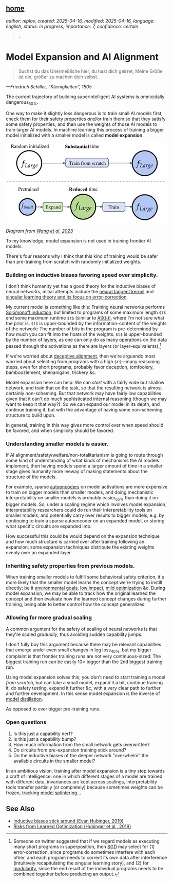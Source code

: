 [home](./index.md)
------------------

*author: niplav, created: 2025-04-16, modified: 2025-04-16, language: english, status: in progress, importance: 7, confidence: certain*

> __.__

Model Expansion and AI Alignment
=================================

<!--TODO: incorporate feedback from https://claude.ai/chat/115d646d-3825-4afe-8786-4c4f6974f5a1-->

> Suchst du das Unermeßliche hier, du hast dich geirret,
Meine Größe ist die, größer zu machen dich selbst.

*—Friedrich Schiller, “Kleinigkeiten”, 1805*

The current trajectory of building superintelligent AI systems is
omnicidally dangerous<sub>60%</sub>.

One way to make it slightly less dangerous is to train small AI models
first, check them for their safety properties *and/or* train them so that
they satisfy some safety properties, and then use the weights of those
AI models to train larger AI models. In machine learning this process
of training a bigger model initialized with a smaller model is called
**model expansion**.

![](./img/expansion/diagram.png)

*Diagram from [Wang et al. 2023](https://arxiv.org/abs/2310.07999)*

To my knowledge, model expansion is not used in training frontier
AI models.

There's four reasons why I think that this kind of training would be
safer than pre-training from scratch with randomly initialized weights.

### Building on inductive biases favoring speed over simplicity.

I don't think humanity yet has a good theory for the inductive biases
of neural networks, initial attempts include the [neural tangent
kernel](https://en.wikipedia.org/wiki/Neural_tangent_kernel)
and [singular learning theory and its focus on
error-correction](https://www.lesswrong.com/posts/nWRj6Ey8e5siAEXbK/simple-versus-short-higher-order-degeneracy-and-error-1).

My current model is something like this:
Training neural networks performs [Solomonoff
induction](https://en.wikipedia.org/wiki/Solomonoff_induction),
but limited to programs of some maximum length
`$l$` and some maximum runtime `$t$` (similar to
[AIXI-tl](https://en.wikipedia.org/wiki/AIXI#Computational_aspects),
where I'm not sure what the prior is. `$l$` is upper-bounded by the
information-content of the weights of the network: The number of bits in
the program is pre-determined by how much you can fit into the floats of
the weights. `$t$` is upper-bounded by the number of layers, as one can
only do as many operations on the data passed through the activations
as there are layers (or layer-equivalents).[^error]

[^error]: Someone<!--TODO: who again? janbam? bootstrap_yang?--> on twitter suggested that if we regard models as executing many short programs in superposition<!--TODO: toy models of superposition when read-->, then [SGD](https://en.wikipedia.org/wiki/Stochastic_Gradient_Descent) may select for (1) error-correction, since programs do sometimes interfere with each other, and each program needs to correct its own data after interference (intuitively recapitulating the singular learning story), and (2) for [modularity](https://www.lesswrong.com/posts/JBFHzfPkXHB2XfDGj), since the end result of the individual programs needs to be combined together before producing an output.

If we're worried about [deceptive
alignment](https://www.lesswrong.com/s/r9tYkB2a8Fp4DN8yB/p/zthDPAjh9w6Ytbeks),
then we're arguendo most worried about selecting from programs with a
high `$t$`—many reasoning steps, even for short programs, probably
favor deception, tomfoolery, bamboozlement, shenanigans, trickery &c.

Model expansion here can help: We can *start* with a fairly wide but
shallow network, and train that on the task, so that the resulting network
is almost certainly non-scheming. But that network may have fairly low
capabilities given that it can't do much sophisticated internal reasoning
(though we may want to keep it that way?<!--TODO: link something that
argues for visible CoT vs. neuralese-->). So we can expand our model in
its depth, and continue training it, but with the advantage of having
some non-scheming structure to build upon.

In general, training in this way gives more control over when speed
should be favored, and when simplicity should be favored.

### Understanding smaller models is easier.

If AI alignment/safety/welfare/non-totalitarianism is going to route
through some kind of understanding of what kinds of mechanisms the AI
models implement, then having models spend a larger amount of time in
a smaller stage gives humanity more leeway of making statements about
the structure of the models.

For example, sparse
[autoencoders](https://en.wikipedia.org/wiki/Autoencoder) on model
activations are <!--much? TODO, maybe scaling Monosemanticity paper,
or some Nanda anecdote--> more expensive to train on bigger models than
smaller models, and doing mechanistic interpretability on smaller models
is probably easier<sub>65%</sub> than doing it on bigger models<!--TODO:
linear probes easier for smaller models? I'd guess so-->. So, under
a scaling regime which involves model expansion, interpretability
researchers could do run their interpretability tools on smaller models,
and potentially carry over results to bigger models, e.g. by continuing
to train a sparse autoencoder on an expanded model, or storing what
specific circuits are expanded into.

How successful this could be would depend on the expansion technique and
how much structure is carried over after training following an expansion;
some expansion techniques distribute the existing weights evenly over
an expanded layer.

### Inheriting safety properties from previous models.

When training smaller models to fulfill some behavioral safety
criterion, it's more likely that the smaller model learns the
concept we're trying to instill directly; be it [environmental
goals](https://arbital.com/p/environmental_goals/),
[low impact](https://arbital.com/p/low_impact/), [mild
optimization](https://arbital.com/p/soft_optimizer/) &c. During model
expansion, we may be able to track how the original learned the concept
and then evaluate how the learned concept changes during further training,
being able to better control how the concept generalizes.

### Allowing for more gradual scaling

A common argument for the safety of scaling of neural networks is that
they're scaled *gradually*, thus avoiding sudden capability jumps.

I don't fully buy this argument because there may be relevant capabilities
that emerge under even small changes in log loss<sub>40%</sub>,
but my bigger complaint is that frontier training runs are not very
continuous-sized: The biggest training run can be easily 10× bigger
than the 2nd biggest training run<!--TODO: look at Epoch dataset &
check if this is actually true!-->.

Using model expansion solves this; you don't need to start
training a model *from scratch*, but can take a small model,
expand it a bit, continue training it, do safety testing, expand
it further &c, with a very clear path to further and further
development. In this sense model expansion is the inverse of [model
distillation](https://en.wikipedia.org/wiki/Distillation_\(machine_learning\)).

As opposed to ever bigger pre-training runs.

### Open questions

1. Is this just a capability nerf?
2. Is this just a capability bump?
3. How much information from the small network gets overwritten?
4. Do circuits from pre-expansion training stick around?
5. Do the inductive biases of the deeper network "overwhelm" the available circuits in the smaller model?

In an ambitious vision, training after model expansion is a tiny
step towards a craft of intelligence: one in which different stages
of a model are trained with different data, invariances are kept
across scalings, interpretability tools transfer partially (or
completely) because sometimes weights can be frozen, tracking [model
splintering](https://www.lesswrong.com/s/kjcioCkqSSS4LiMAe/p/k54rgSg7GcjtXnMHX)…

See Also
---------

* [Inductive biases stick around (Evan Hubinger, 2019)](https://www.lesswrong.com/posts/nGqzNC6uNueum2w8T/inductive-biases-stick-around)
* [Risks from Learned Optimization (Hubinger et al., 2019)](https://arxiv.org/abs/1906.01820)
